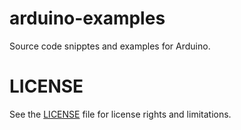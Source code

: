 # arduino-examples

Source code snipptes and examples for Arduino.

# LICENSE

See the [LICENSE](LICENSE.md) file for license rights and limitations.
